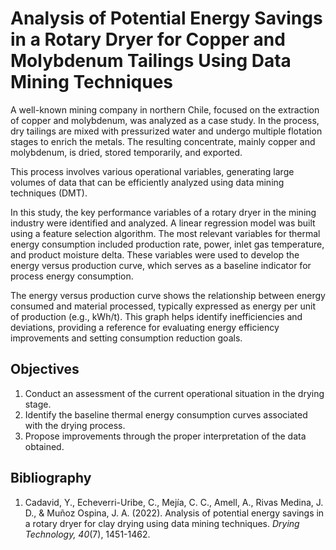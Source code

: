 # **Analysis of Potential Energy Savings in a Rotary Dryer for Copper and Molybdenum Tailings Using Data Mining Techniques**


A well-known mining company in northern Chile, focused on the extraction of copper and molybdenum, was analyzed as a case study. In the process, dry tailings are mixed with pressurized water and undergo multiple flotation stages to enrich the metals. The resulting concentrate, mainly copper and molybdenum, is dried, stored temporarily, and exported.

This process involves various operational variables, generating large volumes of data that can be efficiently analyzed using data mining techniques (DMT).

In this study, the key performance variables of a rotary dryer in the mining industry were identified and analyzed. A linear regression model was built using a feature selection algorithm. The most relevant variables for thermal energy consumption included production rate, power, inlet gas temperature, and product moisture delta. These variables were used to develop the energy versus production curve, which serves as a baseline indicator for process energy consumption.

The energy versus production curve shows the relationship between energy consumed and material processed, typically expressed as energy per unit of production (e.g., kWh/t). This graph helps identify inefficiencies and deviations, providing a reference for evaluating energy efficiency improvements and setting consumption reduction goals.

## Objectives 

1. Conduct an assessment of the current operational situation in the drying stage.
2. Identify the baseline thermal energy consumption curves associated with the drying process.
3. Propose improvements through the proper interpretation of the data obtained.


## Bibliography

1. Cadavid, Y., Echeverri-Uribe, C., Mejía, C. C., Amell, A., Rivas Medina, J. D., & Muñoz Ospina, J. A. (2022). Analysis of potential energy savings in a rotary dryer for clay drying using data mining techniques. *Drying Technology, 40*(7), 1451-1462.
